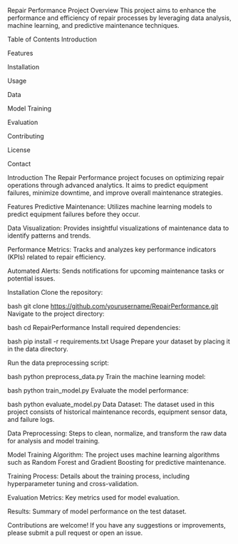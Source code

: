 Repair Performance Project
Overview
This project aims to enhance the performance and efficiency of repair processes by leveraging data analysis, machine learning, and predictive maintenance techniques.

Table of Contents
Introduction

Features

Installation

Usage

Data

Model Training

Evaluation

Contributing

License

Contact

Introduction
The Repair Performance project focuses on optimizing repair operations through advanced analytics. It aims to predict equipment failures, minimize downtime, and improve overall maintenance strategies.

Features
Predictive Maintenance: Utilizes machine learning models to predict equipment failures before they occur.

Data Visualization: Provides insightful visualizations of maintenance data to identify patterns and trends.

Performance Metrics: Tracks and analyzes key performance indicators (KPIs) related to repair efficiency.

Automated Alerts: Sends notifications for upcoming maintenance tasks or potential issues.

Installation
Clone the repository:

bash
git clone https://github.com/yourusername/RepairPerformance.git
Navigate to the project directory:

bash
cd RepairPerformance
Install required dependencies:

bash
pip install -r requirements.txt
Usage
Prepare your dataset by placing it in the data directory.

Run the data preprocessing script:

bash
python preprocess_data.py
Train the machine learning model:

bash
python train_model.py
Evaluate the model performance:

bash
python evaluate_model.py
Data
Dataset: The dataset used in this project consists of historical maintenance records, equipment sensor data, and failure logs.

Data Preprocessing: Steps to clean, normalize, and transform the raw data for analysis and model training.

Model Training
Algorithm: The project uses machine learning algorithms such as Random Forest and Gradient Boosting for predictive maintenance.

Training Process: Details about the training process, including hyperparameter tuning and cross-validation.

Evaluation
Metrics: Key metrics used for model evaluation.

Results: Summary of model performance on the test dataset.


Contributions are welcome! If you have any suggestions or improvements, please submit a pull request or open an issue.

